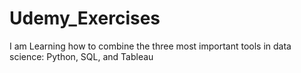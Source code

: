 # Udemy_Exercises
I am Learning how to combine the three most important tools in data science: Python, SQL, and Tableau
